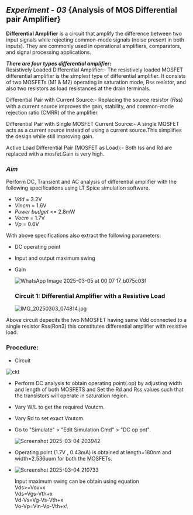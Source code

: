 ## *Experiment - 03* {Analysis of MOS Differential pair Amplifier}  
**Differential Amplifier** is a circuit that amplify the difference between two input signals while rejecting common-mode signals (noise present in both inputs). They are commonly used in operational amplifiers,   comparators, and signal processing applications.  

***There are four types differential amplifier:***   
 Resistively Loaded Differential Amplifier:- The resistively loaded MOSFET differential amplifier is the simplest type of differential amplifier. It consists of two MOSFETs (M1 & M2) operating in saturation mode, Rss resistor, and also two resistors as load resistances at the drain terminals.  
 
 Differential Pair with Current Source:- Replacing the source resistor (𝑅ss) with a current source improves the gain, stability, and common-mode rejection ratio (CMRR) of the amplifier.  

 Differential Pair with Single MOSFET Current Source:- A single MOSFET acts as a current source instead of using a current source.This simplifies the design while still improving gain.  

Active Load Differential Pair (MOSFET as Load):- Both Iss and Rd are replaced with a mosfet.Gain is very high.  

### *Aim*
  Perform  DC, Transient and AC analysis of differential amplifier with the following specifications using LT Spice simulation software.     

- *Vdd* = 3.2V
- *Vincm* = 1.6V 
- *Power budget* <= 2.8mW 
- *Vocm* = 1.7V 
- *Vp* = 0.6V

With above specifications also extract the following parameters:
- DC operating point
- Input and output maximum swing
- Gain

  ![WhatsApp Image 2025-03-05 at 00 07 17_b075c03f](https://github.com/user-attachments/assets/24521ea2-13f6-4d45-a674-a3725ff690dd)

  ### Circuit 1: Differential Amplifier with a Resistive Load
  ![IMG_20250303_074814.jpg](https://github.com/user-attachments/assets/cfc32586-fcce-4aa7-b1e8-74ae135d6dd4)

Above circuit depecits the two NMOSFET having same Vdd connected to a single resistor Rss(Ron3) this constitutes differential amplifier with resistive load.  

### Procedure:
 
- Circuit

![ckt](https://github.com/user-attachments/assets/6d7fa9c5-12ba-43ba-a8b6-218cfa17a1da)


* Perform DC analysis to obtain operating point(.op) by adjusting width and length of both MOSFETS and Set the Rd and Rss values such that the transistors will operate in saturation region.
* Vary W/L to get the required Voutcm.  
* Vary Rd to set exact Voutcm.  
* Go to "Simulate" > "Edit Simulation Cmd" > "DC op pnt".
  
  ![Screenshot 2025-03-04 203942](https://github.com/user-attachments/assets/32f4794a-a87d-4656-864b-6d1f14ee01de)

- Operating point (1.7V , 0.43mA) is obtained at length=180nm and width=2.536uum for both the MOSFETs.

- ![Screenshot 2025-03-04 210733](https://github.com/user-attachments/assets/a67474b3-9ab0-4f96-a407-d85b36247270)

  Input maximum swing can be obtain using equation\
    Vds>=Vov+x\
    Vds=Vgs-Vth+x\
    Vd-Vs=Vg-Vs-Vth+x\
    Vo-Vp=Vin-Vp-Vth+x\












 

 
 
 

